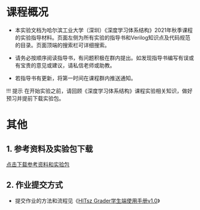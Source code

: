 # 课程概况

- 本实验文档为哈尔滨工业大学（深圳）《深度学习体系结构》2021年秋季课程的实验指导材料。页面左侧为所有实验的指导书和Verilog知识点及代码规范的目录。页面顶端的搜索栏可详细搜索。

- 请务必按顺序阅读指导书，有问题积极在群内提出。如发现指导书编写有误或有宝贵的意见或建议，请私信老师或助教。

- 若指导书有更新，将第一时间在课程群内推送通知。


!!! 提示
    在开始实验之前，请回顾《深度学习体系结构》课程实验相关知识，做好预习并提前下载实验包。

# 其他

## 1. 参考资料及实验包下载

[点击下载参考资料和实验包](https://gitee.com/hitsz-cslab/dla/tree/2020/stupkt)

## 2. 作业提交方式

- 提交作业的方法和流程见《[HITsz Grader学生端使用手册v1.0](https://gitee.com/hitsz-cslab/dla/blob/2020/stupkt/HITsz%20Grader%E5%AD%A6%E7%94%9F%E7%AB%AF%E4%BD%BF%E7%94%A8%E6%89%8B%E5%86%8CV1.0.pdf)》